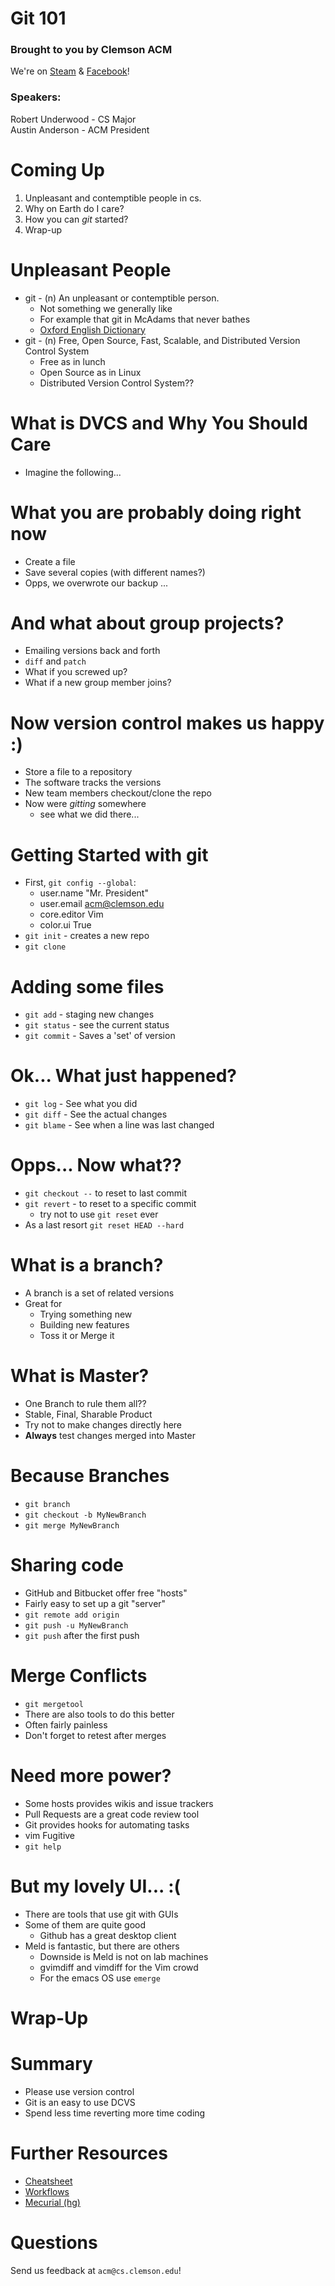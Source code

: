 Git 101
=======

### Brought to you by Clemson ACM

We're on [Steam](http://steamcommunity.com/groups/clemsonacm) &
[Facebook](https://www.facebook.com/groups/283823058297107/)!

### Speakers:

Robert Underwood - CS Major\
 Austin Anderson - ACM President

Coming Up
=========
1.  Unpleasant and contemptible people in cs.
2.  Why on Earth do I care?
3.  How you can *git* started?
4.  Wrap-up

Unpleasant People
=====================

-   git - (n) An unpleasant or contemptible person.
    -   Not something we generally like
    -   For example that git in McAdams that never bathes
    -   [Oxford English Dictionary](http://www.oxforddictionaries.com/us/definition/english/git)
-   git - (n) Free, Open Source, Fast, Scalable, and Distributed Version Control System
    -   Free as in lunch
    -   Open Source as in Linux
    -   Distributed Version Control System??

What is DVCS and Why You Should Care
====================================
-   Imagine the following...

What you are probably doing right now
=====================================
-   Create a file 
-   Save several copies (with different names?)
-   Opps, we overwrote our backup ...

And what about group projects?
===============================
-   Emailing versions back and forth
-   `diff` and `patch`
-   What if you screwed up?
-   What if a new group member joins?

Now version control makes us happy :)
=====================================
-   Store a file to a repository
-   The software tracks the versions
-   New team members checkout/clone the repo
-   Now were *gitting* somewhere
    - see what we did there...

Getting Started with git
========================
-   First, `git config --global`:
    -   user.name   "Mr. President"
    -   user.email acm@clemson.edu
    -   core.editor Vim
    -   color.ui True
-   `git init` - creates a new repo
-   `git clone`

Adding some files
=================
-   `git add` - staging new changes
-   `git status` - see the current status
-   `git commit` - Saves a 'set' of version

Ok... What just happened?
========================
-   `git log` - See what you did
-   `git diff` - See the actual changes
-   `git blame` - See when a line was last changed

Opps... Now what??
=================
-   `git checkout --` to reset to last commit
-   `git revert` - to reset to a specific commit
    -   try not to use `git reset` ever
-   As a last resort `git reset HEAD --hard`

What is a branch?
================
-   A branch is a set of related versions
-   Great for
    -   Trying something new 
    -   Building new features 
    -   Toss it or Merge it

What is Master?
===============
-   One Branch to rule them all??
-   Stable, Final, Sharable Product
-   Try not to make changes directly here
-   **Always** test changes merged into Master

Because Branches
================
-   `git branch`
-   `git checkout -b MyNewBranch`
-   `git merge MyNewBranch`


Sharing code
============
-   GitHub and Bitbucket offer free "hosts" 
-   Fairly easy to set up a git "server"
-   `git remote add origin`
-   `git push -u MyNewBranch`
-   `git push` after the first push

Merge Conflicts
==============
-   `git mergetool`
-   There are also tools to do this better
-   Often fairly painless
-   Don't forget to retest after merges

Need more power?
================
-   Some hosts provides wikis and issue trackers
-   Pull Requests are a great code review tool
-   Git provides hooks for automating tasks
-   vim Fugitive
-   `git help`

But my lovely UI... :(
======================
-   There are tools that use git with GUIs
-   Some of them are quite good
    -   Github has a great desktop client
-   Meld is fantastic, but there are others
    -   Downside is Meld is not on lab machines
    -   gvimdiff and vimdiff for the Vim crowd
    -   For the emacs OS use `emerge`


Wrap-Up
=======

Summary
=======
-   Please use version control
-   Git is an easy to use DCVS
-   Spend less time reverting more time coding

Further Resources
=================
-   [Cheatsheet](https://www.atlassian.com/dms/wac/images/landing/git/atlassian_git_cheatsheet.pdf)
-   [Workflows](https://www.atlassian.com/git/workflows)
-   [Mecurial (hg)](http://blogs.atlassian.com/2012/02/mercurial-vs-git-why-mercurial/?utm_source=wac-dvcs&utm_medium=text&utm_content=dvcs-options-git-or-mercurial)


Questions
=========

Send us feedback at `acm@cs.clemson.edu`!

